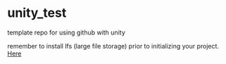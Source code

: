 # unity_test

template repo for using github with unity

remember to install lfs (large file storage) prior to initializing your project. [Here]([url](https://docs.github.com/en/repositories/working-with-files/managing-large-files/installing-git-large-file-storage))

